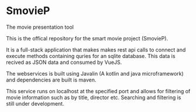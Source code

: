 # SmovieP
The movie presentation tool

This is the offical repository for the smart movie project (SmovieP).

It is a full-stack application that makes makes rest api calls to connect and execute methods containing quries for an sqlite database.
This data is recived as JSON data and consumed by VueJS.

The webservices is built using Javalin (A kotlin and java microframework) and dependencies are built is maven.

This service runs on localhost at the specified port and allows for filtering of movie information such as by title, director etc.
Searching and filtering is still under development.
